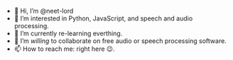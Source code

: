 - 👋 Hi, I’m @neet-lord
- 👀 I’m interested in Python, JavaScript, and speech and audio processing.
- 🌱 I’m currently re-learning everthing.
- 💞️ I’m *willing* to collaborate on free audio or speech processing software.
- 📫 How to reach me: right here 😉.

<!---
neet-lord/neet-lord is a ✨ special ✨ repository because its `README.md` (this file) appears on your GitHub profile.
You can click the Preview link to take a look at your changes.
--->
